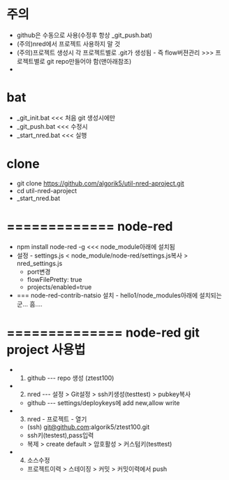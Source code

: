 # 주의
- github은 수동으로 사용(수정후 항상 _git_push.bat)
- (주의)nred에서 프로젝트 사용하지 말 것
- (주의)프로젝트 생성시 각 프로젝트별로 .git가 생성됨 - 즉 flow버젼관리 >>> 프로젝트별로 git repo만들어야 함(맨아래참조)
- 


# bat
- _git_init.bat <<< 처음 git 생성시에만
- _git_push.bat <<< 수정시
- _start_nred.bat <<< 실행



# clone
- git clone https://github.com/algorik5/util-nred-aproject.git
- cd util-nred-aproject
- _start_nred.bat



# =============  node-red
- npm install node-red -g <<< node_module아래에 설치됨
- 설정 - settings.js < node_module/node-red/settings.js복사 > nred_settings.js 
  - port변경
  - flowFilePretty: true
  - projects/enabled=true
- === node-red-contrib-natsio 설치 - hello1/node_modules아래에 설치되는군... 흠....

# ============== node-red git project 사용법
- 1. github --- repo 생성 (ztest100)
- 2. nred --- 설정 > Git설정 > ssh키생성(testtest) > pubkey복사
  - github --- settings/deploykeys에 add new,allow write
- 3. nred - 프로젝트 - 열기
  - (ssh) git@github.com:algorik5/ztest100.git
  - ssh키(testest),pass입력
  - 복제 > create default > 암호활성 > 커스텀키(testtest)
- 4. 소스수정
  - 프로젝트이력 > 스테이징 > 커밋 > 커밋이력에서 push


